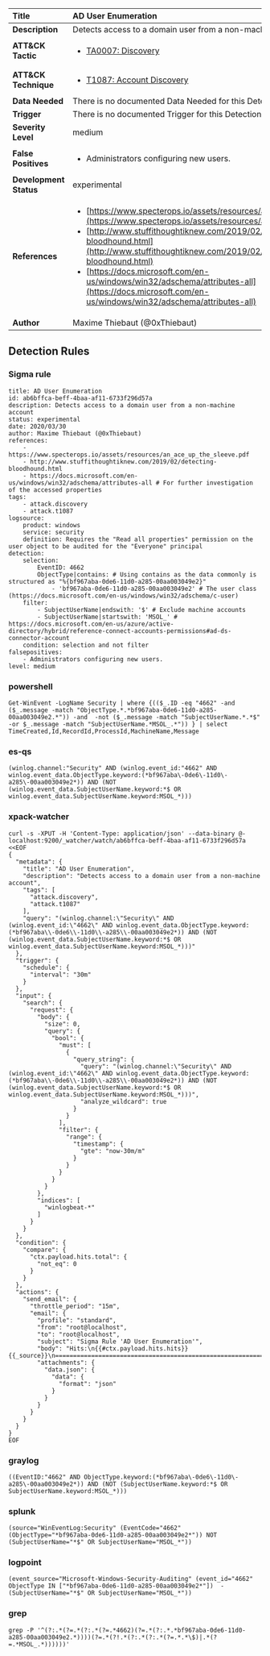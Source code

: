 | Title                    | AD User Enumeration       |
|:-------------------------|:------------------|
| **Description**          | Detects access to a domain user from a non-machine account |
| **ATT&amp;CK Tactic**    |  <ul><li>[TA0007: Discovery](https://attack.mitre.org/tactics/TA0007)</li></ul>  |
| **ATT&amp;CK Technique** | <ul><li>[T1087: Account Discovery](https://attack.mitre.org/techniques/T1087)</li></ul>  |
| **Data Needed**          |  There is no documented Data Needed for this Detection Rule yet  |
| **Trigger**              |  There is no documented Trigger for this Detection Rule yet  |
| **Severity Level**       | medium |
| **False Positives**      | <ul><li>Administrators configuring new users.</li></ul>  |
| **Development Status**   | experimental |
| **References**           | <ul><li>[https://www.specterops.io/assets/resources/an_ace_up_the_sleeve.pdf](https://www.specterops.io/assets/resources/an_ace_up_the_sleeve.pdf)</li><li>[http://www.stuffithoughtiknew.com/2019/02/detecting-bloodhound.html](http://www.stuffithoughtiknew.com/2019/02/detecting-bloodhound.html)</li><li>[https://docs.microsoft.com/en-us/windows/win32/adschema/attributes-all](https://docs.microsoft.com/en-us/windows/win32/adschema/attributes-all)</li></ul>  |
| **Author**               | Maxime Thiebaut (@0xThiebaut) |


## Detection Rules

### Sigma rule

```
title: AD User Enumeration
id: ab6bffca-beff-4baa-af11-6733f296d57a
description: Detects access to a domain user from a non-machine account
status: experimental
date: 2020/03/30
author: Maxime Thiebaut (@0xThiebaut)
references:
    - https://www.specterops.io/assets/resources/an_ace_up_the_sleeve.pdf
    - http://www.stuffithoughtiknew.com/2019/02/detecting-bloodhound.html
    - https://docs.microsoft.com/en-us/windows/win32/adschema/attributes-all # For further investigation of the accessed properties
tags:
    - attack.discovery
    - attack.t1087
logsource:
    product: windows
    service: security
    definition: Requires the "Read all properties" permission on the user object to be audited for the "Everyone" principal
detection:
    selection:
        EventID: 4662
        ObjectType|contains: # Using contains as the data commonly is structured as "%{bf967aba-0de6-11d0-a285-00aa003049e2}"
            - 'bf967aba-0de6-11d0-a285-00aa003049e2' # The user class (https://docs.microsoft.com/en-us/windows/win32/adschema/c-user)
    filter:
        - SubjectUserName|endswith: '$' # Exclude machine accounts
        - SubjectUserName|startswith: 'MSOL_' # https://docs.microsoft.com/en-us/azure/active-directory/hybrid/reference-connect-accounts-permissions#ad-ds-connector-account
    condition: selection and not filter
falsepositives:
    - Administrators configuring new users.
level: medium

```





### powershell
    
```
Get-WinEvent -LogName Security | where {(($_.ID -eq "4662" -and ($_.message -match "ObjectType.*.*bf967aba-0de6-11d0-a285-00aa003049e2.*")) -and  -not ($_.message -match "SubjectUserName.*.*$" -or $_.message -match "SubjectUserName.*MSOL_.*")) } | select TimeCreated,Id,RecordId,ProcessId,MachineName,Message
```


### es-qs
    
```
(winlog.channel:"Security" AND (winlog.event_id:"4662" AND winlog.event_data.ObjectType.keyword:(*bf967aba\-0de6\-11d0\-a285\-00aa003049e2*)) AND (NOT (winlog.event_data.SubjectUserName.keyword:*$ OR winlog.event_data.SubjectUserName.keyword:MSOL_*)))
```


### xpack-watcher
    
```
curl -s -XPUT -H 'Content-Type: application/json' --data-binary @- localhost:9200/_watcher/watch/ab6bffca-beff-4baa-af11-6733f296d57a <<EOF
{
  "metadata": {
    "title": "AD User Enumeration",
    "description": "Detects access to a domain user from a non-machine account",
    "tags": [
      "attack.discovery",
      "attack.t1087"
    ],
    "query": "(winlog.channel:\"Security\" AND (winlog.event_id:\"4662\" AND winlog.event_data.ObjectType.keyword:(*bf967aba\\-0de6\\-11d0\\-a285\\-00aa003049e2*)) AND (NOT (winlog.event_data.SubjectUserName.keyword:*$ OR winlog.event_data.SubjectUserName.keyword:MSOL_*)))"
  },
  "trigger": {
    "schedule": {
      "interval": "30m"
    }
  },
  "input": {
    "search": {
      "request": {
        "body": {
          "size": 0,
          "query": {
            "bool": {
              "must": [
                {
                  "query_string": {
                    "query": "(winlog.channel:\"Security\" AND (winlog.event_id:\"4662\" AND winlog.event_data.ObjectType.keyword:(*bf967aba\\-0de6\\-11d0\\-a285\\-00aa003049e2*)) AND (NOT (winlog.event_data.SubjectUserName.keyword:*$ OR winlog.event_data.SubjectUserName.keyword:MSOL_*)))",
                    "analyze_wildcard": true
                  }
                }
              ],
              "filter": {
                "range": {
                  "timestamp": {
                    "gte": "now-30m/m"
                  }
                }
              }
            }
          }
        },
        "indices": [
          "winlogbeat-*"
        ]
      }
    }
  },
  "condition": {
    "compare": {
      "ctx.payload.hits.total": {
        "not_eq": 0
      }
    }
  },
  "actions": {
    "send_email": {
      "throttle_period": "15m",
      "email": {
        "profile": "standard",
        "from": "root@localhost",
        "to": "root@localhost",
        "subject": "Sigma Rule 'AD User Enumeration'",
        "body": "Hits:\n{{#ctx.payload.hits.hits}}{{_source}}\n================================================================================\n{{/ctx.payload.hits.hits}}",
        "attachments": {
          "data.json": {
            "data": {
              "format": "json"
            }
          }
        }
      }
    }
  }
}
EOF

```


### graylog
    
```
((EventID:"4662" AND ObjectType.keyword:(*bf967aba\-0de6\-11d0\-a285\-00aa003049e2*)) AND (NOT (SubjectUserName.keyword:*$ OR SubjectUserName.keyword:MSOL_*)))
```


### splunk
    
```
(source="WinEventLog:Security" (EventCode="4662" (ObjectType="*bf967aba-0de6-11d0-a285-00aa003049e2*")) NOT (SubjectUserName="*$" OR SubjectUserName="MSOL_*"))
```


### logpoint
    
```
(event_source="Microsoft-Windows-Security-Auditing" (event_id="4662" ObjectType IN ["*bf967aba-0de6-11d0-a285-00aa003049e2*"])  -(SubjectUserName="*$" OR SubjectUserName="MSOL_*"))
```


### grep
    
```
grep -P '^(?:.*(?=.*(?:.*(?=.*4662)(?=.*(?:.*.*bf967aba-0de6-11d0-a285-00aa003049e2.*))))(?=.*(?!.*(?:.*(?:.*(?=.*.*\$)|.*(?=.*MSOL_.*))))))'
```



